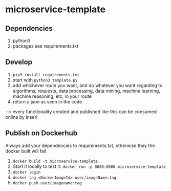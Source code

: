 # microservice-template

## Dependencies
1. python3
2. packages see requirements.txt

## Develop
1. ``pip3 install requirements.txt``
2. start with ``python3 template.py``
3. add whichever route you want, and do whatever you want regarding
to algorithms, requests, data processing, data mining,
machine learning, machine reasoning, etc, in your route
4. return a json as seen in the code

--> every functionality created and published like this can be consumed online by inseri


## Publish on Dockerhub
Always add your dependencies to requirements.txt, otherwise they
the docker built will fail

1. ``docker build -t microservice-template .``
2. Start it locally to test it: 
``docker run -p 8080:8080 microservice-template``
3. ``docker login``
4. ``docker tag <DockerImageId> user/imageName:tag``
5. ``docker push user/imagename:tag``
